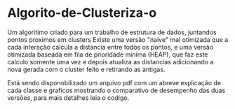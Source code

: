 # Algorito-de-Clusteriza-o
Um algoritimo criado para um trabalho de estrutura de dados, juntandos pontos proximos em clusters
Existe uma versão "naive" mal otimizada que a cada interação calcula a distancia entre todos os pontos,
e uma versão otimizada baseada em fila de prioridade minima (HEAP), que faz este calculo somente uma vez
e depois atualiza as distancias adicionando a nova gerada com o cluster feito e retirando as antigas.

Está sendo disponobilizado um arquivo pdf com um abreve explicação de cada classe e graficos mostrando 
o comparativo de desempenho das duas versões, para mais detalhes leia o codigo.
